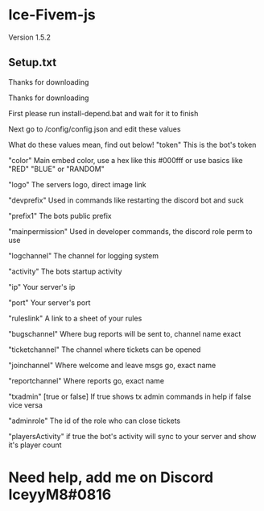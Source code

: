 # Ice-Fivem-js
Version 1.5.2 
## Setup.txt
Thanks for downloading

Thanks for downloading

First please run install-depend.bat and wait for it to finish

Next go to /config/config.json and edit these values

What do these values mean, find out below!
"token" This is the bot's token

"color" Main embed color, use a hex like this #000fff or use basics like "RED" "BLUE" or "RANDOM"

"logo" The servers logo, direct image link

"devprefix" Used in commands like restarting the discord bot and suck

"prefix1" The bots public prefix

"mainpermission" Used in developer commands, the discord role perm to use 

"logchannel" The channel for logging system

"activity" The bots startup activity

"ip" Your server's ip 

"port" Your server's port

"ruleslink" A link to a sheet of your rules

"bugschannel" Where bug reports will be sent to, channel name exact

"ticketchannel" The channel where tickets can be opened

"joinchannel" Where welcome and leave msgs go, exact name

"reportchannel" Where reports go, exact name

"txadmin" [true or false] If true shows tx admin commands in help if false vice versa

"adminrole" The id of the role who can close tickets 

"playersActivity" if true the bot's activity will sync to your server and show it's player count
# Need help, add me on Discord IceyyM8#0816
